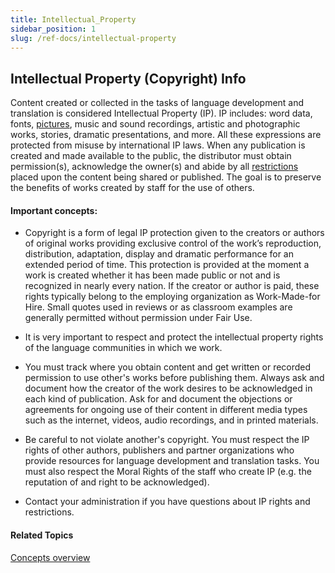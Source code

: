 ```yaml
---
title: Intellectual_Property
sidebar_position: 1
slug: /ref-docs/intellectual-property
---
```


## Intellectual Property (Copyright) Info

Content created or collected in the tasks of language development and translation is considered Intellectual Property (IP). IP includes: word data, fonts, [pictures](Picture.md), music and sound recordings, artistic and photographic works, stories, dramatic presentations, and more. All these expressions are protected from misuse by international IP laws. When any publication is created and made available to the public, the distributor must obtain permission(s), acknowledge the owner(s) and abide by all [restrictions](Licenses_examples.md) placed upon the content being shared or published. The goal is to preserve the benefits of works created by staff for the use of others.

#### Important concepts:

-   Copyright is a form of legal IP protection given to the creators or authors of original works providing exclusive control of the work’s reproduction, distribution, adaptation, display and dramatic performance for an extended period of time. This protection is provided at the moment a work is created whether it has been made public or not and is recognized in nearly every nation. If the creator or author is paid, these rights typically belong to the employing organization as Work-Made-for Hire. Small quotes used in reviews or as classroom examples are generally permitted without permission under Fair Use.
    
-   It is very important to respect and protect the intellectual property rights of the language communities in which we work.
    
-   You must track where you obtain content and get written or recorded permission to use other's works before publishing them. Always ask and document how the creator of the work desires to be acknowledged in each kind of publication. Ask for and document the objections or agreements for ongoing use of their content in different media types such as the internet, videos, audio recordings, and in printed materials.
    
-   Be careful to not violate another's copyright. You must respect the IP rights of other authors, publishers and partner organizations who provide resources for language development and translation tasks. You must also respect the Moral Rights of the staff who create IP (e.g. the reputation of and right to be acknowledged).
    
-   Contact your administration if you have questions about IP rights and restrictions.
    

#### Related Topics

[Concepts overview](Concepts_overview.md)